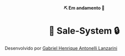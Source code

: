 <h4 align="center"> 
	⛏ Em andamento 🚧
</h4>

<h1 align="center">
    🔑 Sale-System 🔒 
</h1>


Desenvolvido por [Gabriel Henrique Antonelli Lanzarini](https://www.linkedin.com/in/gabriel-henrique-antonelli-lanzarini-16b522209/)
